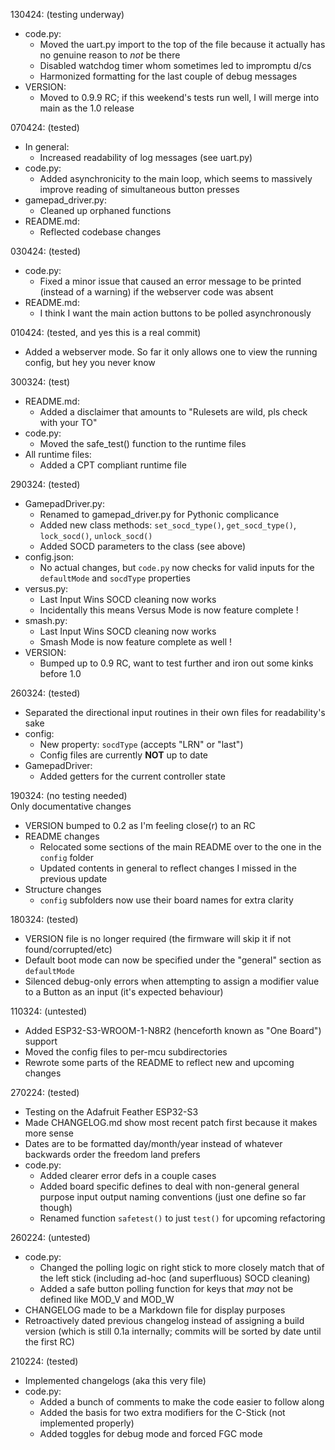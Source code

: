 130424: (testing underway)
- code.py:
	- Moved the uart.py import to the top of the file because it actually has no genuine reason to *not* be there
	- Disabled watchdog timer whom sometimes led to impromptu d/cs
	- Harmonized formatting for the last couple of debug messages
- VERSION:
	- Moved to 0.9.9 RC; if this weekend's tests run well, I will merge into main as the 1.0 release

070424: (tested)
- In general:
	- Increased readability of log messages (see uart.py)
- code.py:
	- Added asynchronicity to the main loop, which seems to massively improve reading of simultaneous button presses
- gamepad\_driver.py:
	- Cleaned up orphaned functions
- README.md:
	- Reflected codebase changes

030424: (tested)
- code.py:
	- Fixed a minor issue that caused an error message to be printed (instead of a warning) if the webserver code was absent
- README.md:
	- I think I want the main action buttons to be polled asynchronously

010424: (tested, and yes this is a real commit)
- Added a webserver mode. So far it only allows one to view the running config, but hey you never know

300324: (test)
- README.md:
	- Added a disclaimer that amounts to "Rulesets are wild, pls check with your TO"
- code.py:
	- Moved the safe\_test() function to the runtime files
- All runtime files:
	- Added a CPT compliant runtime file

290324: (tested)
- GamepadDriver.py:
	- Renamed to gamepad\_driver.py for Pythonic complicance
	- Added new class methods: `set_socd_type()`, `get_socd_type()`, `lock_socd()`, `unlock_socd()`
	- Added SOCD parameters to the class (see above)
- config.json:
	- No actual changes, but `code.py` now checks for valid inputs for the `defaultMode` and `socdType` properties
- versus.py:
	- Last Input Wins SOCD cleaning now works
	- Incidentally this means Versus Mode is now feature complete !
- smash.py:
	- Last Input Wins SOCD cleaning now works
	- Smash Mode is now feature complete as well !
- VERSION:
	- Bumped up to 0.9 RC, want to test further and iron out some kinks before 1.0

260324: (tested)
- Separated the directional input routines in their own files for readability's sake
- config:
	- New property: `socdType` (accepts "LRN" or "last")
	- Config files are currently **NOT** up to date
- GamepadDriver:
	- Added getters for the current controller state

190324: (no testing needed)  
Only documentative changes  
- VERSION bumped to 0.2 as I'm feeling close(r) to an RC
- README changes
	- Relocated some sections of the main README over to the one in the `config` folder
	- Updated contents in general to reflect changes I missed in the previous update
- Structure changes
	- `config` subfolders now use their board names for extra clarity

180324: (tested)
- VERSION file is no longer required (the firmware will skip it if not found/corrupted/etc)
- Default boot mode can now be specified under the "general" section as `defaultMode`
- Silenced debug-only errors when attempting to assign a modifier value to a Button as an input (it's expected behaviour)

110324: (untested)
- Added ESP32-S3-WROOM-1-N8R2 (henceforth known as "One Board") support
- Moved the config files to per-mcu subdirectories
- Rewrote some parts of the README to reflect new and upcoming changes

270224: (tested)
- Testing on the Adafruit Feather ESP32-S3
- Made CHANGELOG.md show most recent patch first because it makes more sense
- Dates are to be formatted day/month/year instead of whatever backwards order the freedom land prefers
- code.py:
	- Added clearer error defs in a couple cases
	- Added board specific defines to deal with non-general general purpose input output naming conventions (just one define so far though)
	- Renamed function `safetest()` to just `test()` for upcoming refactoring

260224: (untested)
- code.py:
	- Changed the polling logic on right stick to more closely match that of the left stick (including ad-hoc (and superfluous) SOCD cleaning)
	- Added a safe button polling function for keys that *may* not be defined like MOD\_V and MOD\_W
- CHANGELOG made to be a Markdown file for display purposes
- Retroactively dated previous changelog instead of assigning a build version (which is still 0.1a internally; commits will be sorted by date until the first RC)

210224: (tested)
- Implemented changelogs (aka this very file)
- code.py:
	- Added a bunch of comments to make the code easier to follow along
	- Added the basis for two extra modifiers for the C-Stick (not implemented properly)
	- Added toggles for debug mode and forced FGC mode
